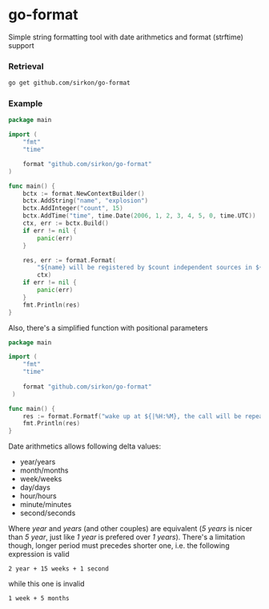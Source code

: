 # go-format
Simple string formatting tool with date arithmetics and format (strftime) support

### Retrieval
```bash
go get github.com/sirkon/go-format
```

### Example

```go
package main

import (
	"fmt"
	"time"

	format "github.com/sirkon/go-format"
)

func main() {
	bctx := format.NewContextBuilder()
	bctx.AddString("name", "explosion")
	bctx.AddInteger("count", 15)
	bctx.AddTime("time", time.Date(2006, 1, 2, 3, 4, 5, 0, time.UTC))
	ctx, err := bctx.Build()
	if err != nil {
		panic(err)
	}

	res, err := format.Format(
		"${name} will be registered by $count independent sources in ${ time + 1 day | %Y-%m-%d } at ${ time | %H:%M:%S }",
		ctx)
	if err != nil {
		panic(err)
	}
	fmt.Println(res)
}
```

Also, there's a simplified function with positional parameters

```go
package main

import (
 	"fmt"
 	"time"
 
 	format "github.com/sirkon/go-format"
 )

func main() {
	res := format.Formatf("wake up at ${|%H:%M}, the call will be repeated ${} times", time.Date(2006, 1, 2, 3, 4, 5, 0, time.UTC), 5)
	fmt.Println(res)
}
```

Date arithmetics allows following delta values:

* year/years
* month/months
* week/weeks
* day/days
* hour/hours
* minute/minutes
* second/seconds

Where *year* and *years* (and other couples) are equivalent (*5 years* is nicer than *5 year*, just like *1 year* is prefered over *1 years*).
There's a limitation though, longer period must precedes shorter one, i.e. the following expression is valid

```
2 year + 15 weeks + 1 second
```

while this one is invalid

```
1 week + 5 months
```

